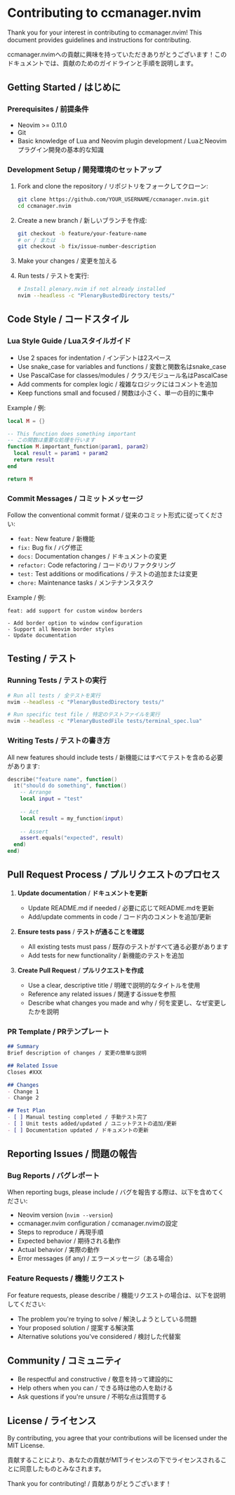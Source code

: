 # Contributing to ccmanager.nvim

Thank you for your interest in contributing to ccmanager.nvim! This document provides guidelines and instructions for contributing.

ccmanager.nvimへの貢献に興味を持っていただきありがとうございます！このドキュメントでは、貢献のためのガイドラインと手順を説明します。

## Getting Started / はじめに

### Prerequisites / 前提条件

- Neovim >= 0.11.0
- Git
- Basic knowledge of Lua and Neovim plugin development / LuaとNeovimプラグイン開発の基本的な知識

### Development Setup / 開発環境のセットアップ

1. Fork and clone the repository / リポジトリをフォークしてクローン:
   ```bash
   git clone https://github.com/YOUR_USERNAME/ccmanager.nvim.git
   cd ccmanager.nvim
   ```

2. Create a new branch / 新しいブランチを作成:
   ```bash
   git checkout -b feature/your-feature-name
   # or / または
   git checkout -b fix/issue-number-description
   ```

3. Make your changes / 変更を加える

4. Run tests / テストを実行:
   ```bash
   # Install plenary.nvim if not already installed
   nvim --headless -c "PlenaryBustedDirectory tests/"
   ```

## Code Style / コードスタイル

### Lua Style Guide / Luaスタイルガイド

- Use 2 spaces for indentation / インデントは2スペース
- Use snake_case for variables and functions / 変数と関数名はsnake_case
- Use PascalCase for classes/modules / クラス/モジュール名はPascalCase
- Add comments for complex logic / 複雑なロジックにはコメントを追加
- Keep functions small and focused / 関数は小さく、単一の目的に集中

Example / 例:
```lua
local M = {}

-- This function does something important
-- この関数は重要な処理を行います
function M.important_function(param1, param2)
  local result = param1 + param2
  return result
end

return M
```

### Commit Messages / コミットメッセージ

Follow the conventional commit format / 従来のコミット形式に従ってください:

- `feat:` New feature / 新機能
- `fix:` Bug fix / バグ修正
- `docs:` Documentation changes / ドキュメントの変更
- `refactor:` Code refactoring / コードのリファクタリング
- `test:` Test additions or modifications / テストの追加または変更
- `chore:` Maintenance tasks / メンテナンスタスク

Example / 例:
```
feat: add support for custom window borders

- Add border option to window configuration
- Support all Neovim border styles
- Update documentation
```

## Testing / テスト

### Running Tests / テストの実行

```bash
# Run all tests / 全テストを実行
nvim --headless -c "PlenaryBustedDirectory tests/"

# Run specific test file / 特定のテストファイルを実行
nvim --headless -c "PlenaryBustedFile tests/terminal_spec.lua"
```

### Writing Tests / テストの書き方

All new features should include tests / 新機能にはすべてテストを含める必要があります:

```lua
describe("feature name", function()
  it("should do something", function()
    -- Arrange
    local input = "test"
    
    -- Act
    local result = my_function(input)
    
    -- Assert
    assert.equals("expected", result)
  end)
end)
```

## Pull Request Process / プルリクエストのプロセス

1. **Update documentation** / **ドキュメントを更新**
   - Update README.md if needed / 必要に応じてREADME.mdを更新
   - Add/update comments in code / コード内のコメントを追加/更新

2. **Ensure tests pass** / **テストが通ることを確認**
   - All existing tests must pass / 既存のテストがすべて通る必要があります
   - Add tests for new functionality / 新機能のテストを追加

3. **Create Pull Request** / **プルリクエストを作成**
   - Use a clear, descriptive title / 明確で説明的なタイトルを使用
   - Reference any related issues / 関連するissueを参照
   - Describe what changes you made and why / 何を変更し、なぜ変更したかを説明

### PR Template / PRテンプレート

```markdown
## Summary
Brief description of changes / 変更の簡単な説明

## Related Issue
Closes #XXX

## Changes
- Change 1
- Change 2

## Test Plan
- [ ] Manual testing completed / 手動テスト完了
- [ ] Unit tests added/updated / ユニットテストの追加/更新
- [ ] Documentation updated / ドキュメントの更新
```

## Reporting Issues / 問題の報告

### Bug Reports / バグレポート

When reporting bugs, please include / バグを報告する際は、以下を含めてください:

- Neovim version (`nvim --version`)
- ccmanager.nvim configuration / ccmanager.nvimの設定
- Steps to reproduce / 再現手順
- Expected behavior / 期待される動作
- Actual behavior / 実際の動作
- Error messages (if any) / エラーメッセージ（ある場合）

### Feature Requests / 機能リクエスト

For feature requests, please describe / 機能リクエストの場合は、以下を説明してください:

- The problem you're trying to solve / 解決しようとしている問題
- Your proposed solution / 提案する解決策
- Alternative solutions you've considered / 検討した代替案

## Community / コミュニティ

- Be respectful and constructive / 敬意を持って建設的に
- Help others when you can / できる時は他の人を助ける
- Ask questions if you're unsure / 不明な点は質問する

## License / ライセンス

By contributing, you agree that your contributions will be licensed under the MIT License.

貢献することにより、あなたの貢献がMITライセンスの下でライセンスされることに同意したものとみなされます。

Thank you for contributing! / 貢献ありがとうございます！